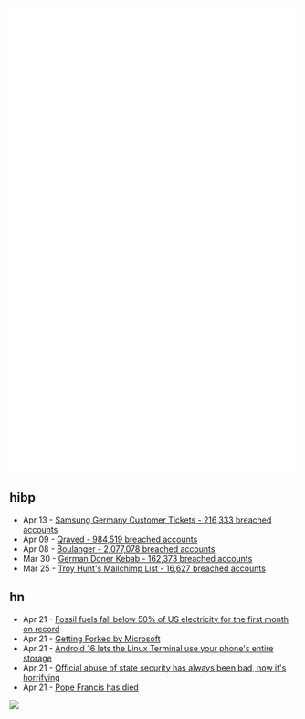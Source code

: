![Metrics](https://raw.githubusercontent.com/phixion/phixion/master/metrics.svg)

## hibp

<!--
for https://github.com/phixion/phixion/blob/main/.github/workflows/feeds.yml
-->
<!--START_SECTION:haveibeenpwnd-->
- Apr 13 - [Samsung Germany Customer Tickets - 216,333 breached accounts](https://haveibeenpwned.com/PwnedWebsites#SamsungGermany)
- Apr 09 - [Qraved - 984,519 breached accounts](https://haveibeenpwned.com/PwnedWebsites#Qraved)
- Apr 08 - [Boulanger - 2,077,078 breached accounts](https://haveibeenpwned.com/PwnedWebsites#Boulanger)
- Mar 30 - [German Doner Kebab - 162,373 breached accounts](https://haveibeenpwned.com/PwnedWebsites#GermanDonerKebab)
- Mar 25 - [Troy Hunt's Mailchimp List - 16,627 breached accounts](https://haveibeenpwned.com/PwnedWebsites#TroyHuntMailchimpList)
<!--END_SECTION:haveibeenpwnd-->

## hn

<!--
for https://github.com/phixion/phixion/blob/main/.github/workflows/feeds.yml
-->
<!--START_SECTION:hn-->
- Apr 21 - [Fossil fuels fall below 50% of US electricity for the first month on record](https://ember-energy.org/latest-updates/fossil-fuels-fall-below-50-of-us-electricity-for-the-first-month-on-record/)
- Apr 21 - [Getting Forked by Microsoft](https://philiplaine.com/posts/getting-forked-by-microsoft/)
- Apr 21 - [Android 16 lets the Linux Terminal use your phone's entire storage](https://www.androidauthority.com/android-16-terminal-disk-resize-3546144/)
- Apr 21 - [Official abuse of state security has always been bad, now it's horrifying](https://www.theregister.com/2025/04/14/opinion_secret_state_security/?td=rt-3a)
- Apr 21 - [Pope Francis has died](https://www.reuters.com/world/pope-francis-has-died-vatican-says-video-statement-2025-04-21/)
<!--END_SECTION:hn-->

<!--
for https://yhype.me
-->
![](https://hit.yhype.me/github/profile?user_id=13013670)
